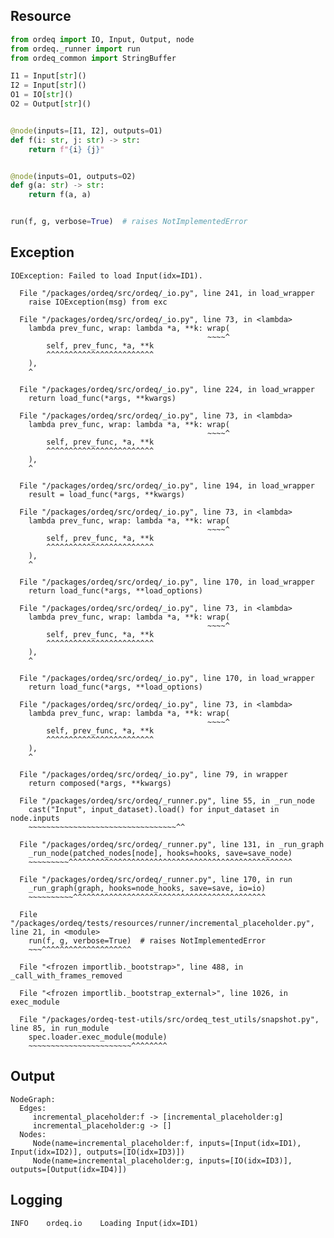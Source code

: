 ## Resource

```python
from ordeq import IO, Input, Output, node
from ordeq._runner import run
from ordeq_common import StringBuffer

I1 = Input[str]()
I2 = Input[str]()
O1 = IO[str]()
O2 = Output[str]()


@node(inputs=[I1, I2], outputs=O1)
def f(i: str, j: str) -> str:
    return f"{i} {j}"


@node(inputs=O1, outputs=O2)
def g(a: str) -> str:
    return f(a, a)


run(f, g, verbose=True)  # raises NotImplementedError

```

## Exception

```text
IOException: Failed to load Input(idx=ID1).

  File "/packages/ordeq/src/ordeq/_io.py", line 241, in load_wrapper
    raise IOException(msg) from exc

  File "/packages/ordeq/src/ordeq/_io.py", line 73, in <lambda>
    lambda prev_func, wrap: lambda *a, **k: wrap(
                                            ~~~~^
        self, prev_func, *a, **k
        ^^^^^^^^^^^^^^^^^^^^^^^^
    ),
    ^

  File "/packages/ordeq/src/ordeq/_io.py", line 224, in load_wrapper
    return load_func(*args, **kwargs)

  File "/packages/ordeq/src/ordeq/_io.py", line 73, in <lambda>
    lambda prev_func, wrap: lambda *a, **k: wrap(
                                            ~~~~^
        self, prev_func, *a, **k
        ^^^^^^^^^^^^^^^^^^^^^^^^
    ),
    ^

  File "/packages/ordeq/src/ordeq/_io.py", line 194, in load_wrapper
    result = load_func(*args, **kwargs)

  File "/packages/ordeq/src/ordeq/_io.py", line 73, in <lambda>
    lambda prev_func, wrap: lambda *a, **k: wrap(
                                            ~~~~^
        self, prev_func, *a, **k
        ^^^^^^^^^^^^^^^^^^^^^^^^
    ),
    ^

  File "/packages/ordeq/src/ordeq/_io.py", line 170, in load_wrapper
    return load_func(*args, **load_options)

  File "/packages/ordeq/src/ordeq/_io.py", line 73, in <lambda>
    lambda prev_func, wrap: lambda *a, **k: wrap(
                                            ~~~~^
        self, prev_func, *a, **k
        ^^^^^^^^^^^^^^^^^^^^^^^^
    ),
    ^

  File "/packages/ordeq/src/ordeq/_io.py", line 170, in load_wrapper
    return load_func(*args, **load_options)

  File "/packages/ordeq/src/ordeq/_io.py", line 73, in <lambda>
    lambda prev_func, wrap: lambda *a, **k: wrap(
                                            ~~~~^
        self, prev_func, *a, **k
        ^^^^^^^^^^^^^^^^^^^^^^^^
    ),
    ^

  File "/packages/ordeq/src/ordeq/_io.py", line 79, in wrapper
    return composed(*args, **kwargs)

  File "/packages/ordeq/src/ordeq/_runner.py", line 55, in _run_node
    cast("Input", input_dataset).load() for input_dataset in node.inputs
    ~~~~~~~~~~~~~~~~~~~~~~~~~~~~~~~~~^^

  File "/packages/ordeq/src/ordeq/_runner.py", line 131, in _run_graph
    _run_node(patched_nodes[node], hooks=hooks, save=save_node)
    ~~~~~~~~~^^^^^^^^^^^^^^^^^^^^^^^^^^^^^^^^^^^^^^^^^^^^^^^^^^

  File "/packages/ordeq/src/ordeq/_runner.py", line 170, in run
    _run_graph(graph, hooks=node_hooks, save=save, io=io)
    ~~~~~~~~~~^^^^^^^^^^^^^^^^^^^^^^^^^^^^^^^^^^^^^^^^^^^

  File "/packages/ordeq/tests/resources/runner/incremental_placeholder.py", line 21, in <module>
    run(f, g, verbose=True)  # raises NotImplementedError
    ~~~^^^^^^^^^^^^^^^^^^^^

  File "<frozen importlib._bootstrap>", line 488, in _call_with_frames_removed

  File "<frozen importlib._bootstrap_external>", line 1026, in exec_module

  File "/packages/ordeq-test-utils/src/ordeq_test_utils/snapshot.py", line 85, in run_module
    spec.loader.exec_module(module)
    ~~~~~~~~~~~~~~~~~~~~~~~^^^^^^^^

```

## Output

```text
NodeGraph:
  Edges:
     incremental_placeholder:f -> [incremental_placeholder:g]
     incremental_placeholder:g -> []
  Nodes:
     Node(name=incremental_placeholder:f, inputs=[Input(idx=ID1), Input(idx=ID2)], outputs=[IO(idx=ID3)])
     Node(name=incremental_placeholder:g, inputs=[IO(idx=ID3)], outputs=[Output(idx=ID4)])

```

## Logging

```text
INFO	ordeq.io	Loading Input(idx=ID1)

```